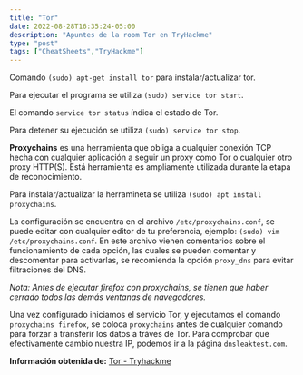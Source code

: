 ```yaml
---
title: "Tor"
date: 2022-08-28T16:35:24-05:00
description: "Apuntes de la room Tor en TryHackme"
type: "post"
tags: ["CheatSheets","TryHackme"]
---
```

Comando `(sudo) apt-get install tor` para instalar/actualizar tor.

Para ejecutar el programa se utiliza `(sudo) service tor start`.

El comando `service tor status` índica el estado de Tor.

Para detener su ejecución se utiliza `(sudo) service tor stop`.

**Proxychains** es una herramienta que obliga a cualquier conexión TCP hecha con cualquier aplicación a seguir un proxy como Tor o cualquier otro proxy HTTP(S). Está herramienta es ampliamente utilizada durante la etapa de reconocimiento.

Para instalar/actualizar la herramineta se utiliza `(sudo) apt install proxychains`.

La configuración se encuentra en el archivo `/etc/proxychains.conf`, se puede editar con cualquier editor de tu preferencia, ejemplo: `(sudo) vim /etc/proxychains.conf`. En este archivo vienen comentarios sobre el funcionamiento de cada opción, las cuales se pueden comentar y descomentar para activarlas, se recomienda la opción `proxy_dns` para evitar filtraciones del DNS.

*Nota: Antes de ejecutar firefox con proxychains, se tienen que haber cerrado todos las demás ventanas de navegadores.*

Una vez configurado iniciamos el servicio Tor, y ejecutamos el comando `proxychains firefox`, se coloca `proxychains` antes de cualquier comando para forzar a transferir los datos a tráves de Tor. Para comprobar que efectivamente cambio nuestra IP, podemos ir a la página `dnsleaktest.com`.

**Información obtenida de:** [Tor - Tryhackme](https://tryhackme.com/room/torforbeginners)


